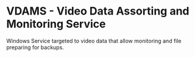 VDAMS - Video Data Assorting and Monitoring Service
===================================================

Windows Service targeted to video data that allow monitoring and file preparing for backups.